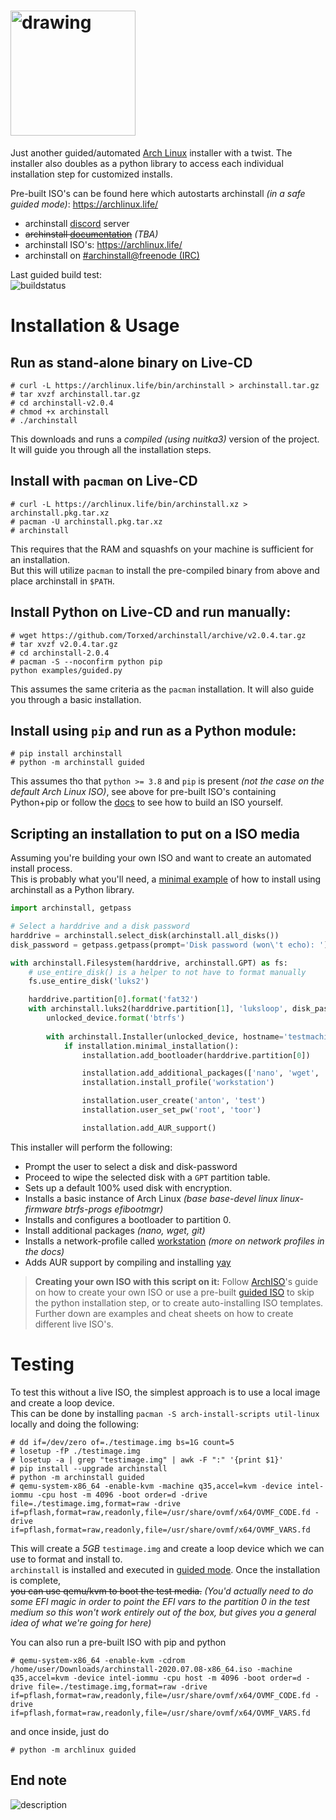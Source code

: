 # <img src="https://github.com/Torxed/archinstall/raw/master/docs/logo.png" alt="drawing" width="200"/>
Just another guided/automated [Arch Linux](https://wiki.archlinux.org/index.php/Arch_Linux) installer with a twist.
The installer also doubles as a python library to access each individual installation step for customized installs.

Pre-built ISO's can be found here which autostarts archinstall *(in a safe guided mode)*: https://archlinux.life/

 * archinstall [discord](https://discord.gg/cqXU88y) server
 * ~~archinstall [documentation](#)~~ *(TBA)*
 * archinstall ISO's: https://archlinux.life/
 * archinstall on [#archinstall@freenode (IRC)](irc://#archinstall@FreeNode)
 
Last guided build test:<br>
![buildstatus](https://api.archlinux.life/build/archinstall?raw=true)

# Installation & Usage

## Run as stand-alone binary on Live-CD

    # curl -L https://archlinux.life/bin/archinstall > archinstall.tar.gz
    # tar xvzf archinstall.tar.gz
    # cd archinstall-v2.0.4
    # chmod +x archinstall
    # ./archinstall

This downloads and runs a *compiled (using nuitka3)* version of the project.<br>
It will guide you through all the installation steps.

## Install with `pacman` on Live-CD

    # curl -L https://archlinux.life/bin/archinstall.xz > archinstall.pkg.tar.xz
    # pacman -U archinstall.pkg.tar.xz
    # archinstall

This requires that the RAM and squashfs on your machine is sufficient for an installation.<br>
But this will utilize `pacman` to install the pre-compiled binary from above and place archinstall in `$PATH`.

## Install Python on Live-CD and run manually:

    # wget https://github.com/Torxed/archinstall/archive/v2.0.4.tar.gz
    # tar xvzf v2.0.4.tar.gz
    # cd archinstall-2.0.4
    # pacman -S --noconfirm python pip
    python examples/guided.py

This assumes the same criteria as the `pacman` installation. It will also guide you through a basic installation.

## Install using `pip` and run as a Python module:

    # pip install archinstall
    # python -m archinstall guided

This assumes tho that `python >= 3.8` and `pip` is present *(not the case on the default Arch Linux ISO)*, see above for pre-built ISO's containing Python+pip or follow the [docs](wiki/) to see how to build an ISO yourself.

## Scripting an installation to put on a ISO media

Assuming you're building your own ISO and want to create an automated install process.<br>
This is probably what you'll need, a [minimal example](examples/main_example.py) of how to install using archinstall as a Python library.

```python
import archinstall, getpass

# Select a harddrive and a disk password
harddrive = archinstall.select_disk(archinstall.all_disks())
disk_password = getpass.getpass(prompt='Disk password (won\'t echo): ')

with archinstall.Filesystem(harddrive, archinstall.GPT) as fs:
    # use_entire_disk() is a helper to not have to format manually
    fs.use_entire_disk('luks2')

    harddrive.partition[0].format('fat32')
    with archinstall.luks2(harddrive.partition[1], 'luksloop', disk_password) as unlocked_device:
        unlocked_device.format('btrfs')
        
        with archinstall.Installer(unlocked_device, hostname='testmachine') as installation:
            if installation.minimal_installation():
                installation.add_bootloader(harddrive.partition[0])

                installation.add_additional_packages(['nano', 'wget', 'git'])
                installation.install_profile('workstation')

                installation.user_create('anton', 'test')
                installation.user_set_pw('root', 'toor')

                installation.add_AUR_support()
```

This installer will perform the following:

 * Prompt the user to select a disk and disk-password
 * Proceed to wipe the selected disk with a `GPT` partition table.
 * Sets up a default 100% used disk with encryption.
 * Installs a basic instance of Arch Linux *(base base-devel linux linux-firmware btrfs-progs efibootmgr)*
 * Installs and configures a bootloader to partition 0.
 * Install additional packages *(nano, wget, git)*
 * Installs a network-profile called [workstation](https://github.com/Torxed/archinstall/blob/master/profiles/workstation.json) *(more on network profiles in the docs)*
 * Adds AUR support by compiling and installing [yay](https://github.com/Jguer/yay)

> **Creating your own ISO with this script on it:** Follow [ArchISO](https://wiki.archlinux.org/index.php/archiso)'s guide on how to create your own ISO or use a pre-built [guided ISO](https://hvornum.se/archiso/) to skip the python installation step, or to create auto-installing ISO templates. Further down are examples and cheat sheets on how to create different live ISO's.

# Testing

To test this without a live ISO, the simplest approach is to use a local image and create a loop device.<br>
This can be done by installing `pacman -S arch-install-scripts util-linux` locally and doing the following:

    # dd if=/dev/zero of=./testimage.img bs=1G count=5
    # losetup -fP ./testimage.img
    # losetup -a | grep "testimage.img" | awk -F ":" '{print $1}'
    # pip install --upgrade archinstall
    # python -m archinstall guided
    # qemu-system-x86_64 -enable-kvm -machine q35,accel=kvm -device intel-iommu -cpu host -m 4096 -boot order=d -drive file=./testimage.img,format=raw -drive if=pflash,format=raw,readonly,file=/usr/share/ovmf/x64/OVMF_CODE.fd -drive if=pflash,format=raw,readonly,file=/usr/share/ovmf/x64/OVMF_VARS.fd

This will create a *5GB* `testimage.img` and create a loop device which we can use to format and install to.<br>
`archinstall` is installed and executed in [guided mode](#docs-todo). Once the installation is complete,<br>
~~you can use qemu/kvm to boot the test media.~~ *(You'd actually need to do some EFI magic in order to point the EFI vars to the partition 0 in the test medium so this won't work entirely out of the box, but gives you a general idea of what we're going for here)*

You can also run a pre-built ISO with pip and python

    # qemu-system-x86_64 -enable-kvm -cdrom /home/user/Downloads/archinstall-2020.07.08-x86_64.iso -machine q35,accel=kvm -device intel-iommu -cpu host -m 4096 -boot order=d -drive file=./testimage.img,format=raw -drive if=pflash,format=raw,readonly,file=/usr/share/ovmf/x64/OVMF_CODE.fd -drive if=pflash,format=raw,readonly,file=/usr/share/ovmf/x64/OVMF_VARS.fd

and once inside, just do

    # python -m archlinux guided

## End note

![description](https://github.com/Torxed/archinstall/raw/master/docs/description.jpg)
